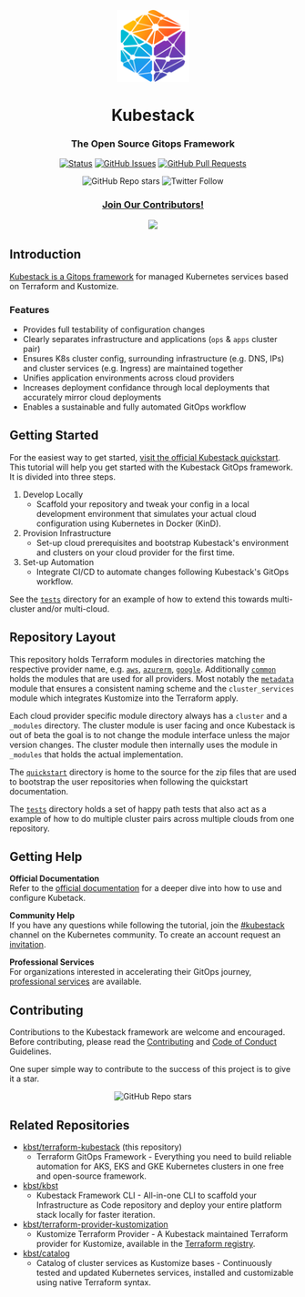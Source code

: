 <p align="center">
 <img src="./assets/favicon.png" alt="Kubestack, The Open Source Gitops Framework" width="25%" height="25%" />
</p>

<h1 align="center">Kubestack</h1>
<h3 align="center">The Open Source Gitops Framework</h3>

<div align="center">

[![Status](https://img.shields.io/badge/status-active-success.svg)]()
[![GitHub Issues](https://img.shields.io/github/issues/kbst/terraform-kubestack.svg)](https://github.com/kbst/terraform-kubestack/issues)
[![GitHub Pull Requests](https://img.shields.io/github/issues-pr/kbst/terraform-kubestack.svg)](https://github.com/kbst/terraform-kubestack/pulls)

</div>

<div align="center">

![GitHub Repo stars](https://img.shields.io/github/stars/kbst/terraform-kubestack?style=social)
![Twitter Follow](https://img.shields.io/twitter/follow/kubestack?style=social)

</div>


<h3 align="center"><a href="#Contributing">Join Our Contributors!</a></h3>

<div align="center">

<a href="https://github.com/kbst/terraform-kubestack/graphs/contributors">
  <img src="https://contrib.rocks/image?repo=kbst/terraform-kubestack&max=36" />
</a>

</div>

## Introduction

[Kubestack is a Gitops framework](https://www.kubestack.com) for managed Kubernetes services based on Terraform and Kustomize.

### Features
* Provides full testability of configuration changes
* Clearly separates infrastructure and applications (`ops` & `apps` cluster pair)
* Ensures K8s cluster config, surrounding infrastructure (e.g. DNS, IPs) and cluster services (e.g. Ingress) are maintained together
* Unifies application environments across cloud providers
* Increases deployment confidance through local deployments that accurately mirror cloud deployments
* Enables a sustainable and fully automated GitOps workflow


## Getting Started

For the easiest way to get started, [visit the official Kubestack quickstart](https://www.kubestack.com/infrastructure/documentation/quickstart). This tutorial will help you get started with the Kubestack GitOps framework. It is divided into three steps.

1. Develop Locally
    * Scaffold your repository and tweak your config in a local development environment that simulates your actual cloud configuration using Kubernetes in Docker (KinD).
3. Provision Infrastructure
    * Set-up cloud prerequisites and bootstrap Kubestack's environment and clusters on your cloud provider for the first time.
4. Set-up Automation
    * Integrate CI/CD to automate changes following Kubestack's GitOps workflow.

See the [`tests`](./tests) directory for an example of how to extend this towards multi-cluster and/or multi-cloud.


## Repository Layout

This repository holds Terraform modules in directories matching the respective provider name, e.g. [`aws`](./aws), [`azurerm`](./azurerm), [`google`](./google). Additionally [`common`](./common) holds the modules that are used for all providers. Most notably the [`metadata`](./common/metadata) module that ensures a consistent naming scheme and the `cluster_services` module which integrates Kustomize into the Terraform apply.

Each cloud provider specific module directory always has a `cluster` and a `_modules` directory. The cluster module is user facing and once Kubestack is out of beta the goal is to not change the module interface unless the major version changes. The cluster module then internally uses the module in `_modules` that holds the actual implementation.

The [`quickstart`](./quickstart) directory is home to the source for the zip files that are used to bootstrap the user repositories when following the quickstart documentation.

The [`tests`](./tests) directory holds a set of happy path tests that also act as a example of how to do multiple cluster pairs across multiple clouds from one repository.


## Getting Help

**Official Documentation**  
Refer to the [official documentation](https://www.kubestack.com/framework/documentation) for a deeper dive into how to use and configure Kubetack.

**Community Help**  
If you have any questions while following the tutorial, join the [#kubestack](https://app.slack.com/client/T09NY5SBT/CMBCT7XRQ) channel on the Kubernetes community. To create an account request an [invitation](https://slack.k8s.io/).

**Professional Services**  
For organizations interested in accelerating their GitOps journey, [professional services](https://www.kubestack.com/lp/professional-services) are available.


## Contributing
Contributions to the Kubestack framework are welcome and encouraged. Before contributing, please read the [Contributing](./CONTRIBUTING.md) and [Code of Conduct](./CODE_OF_CONDUCT.md) Guidelines.

One super simple way to contribute to the success of this project is to give it a star.  

<div align="center">

![GitHub Repo stars](https://img.shields.io/github/stars/kbst/terraform-kubestack?style=social)

</div>


## Related Repositories
* [kbst/terraform-kubestack](https://github.com/kbst/terraform-kubestack) (this repository)  
    * Terraform GitOps Framework - Everything you need to build reliable automation for AKS, EKS and GKE Kubernetes clusters in one free and open-source framework.
* [kbst/kbst](https://github.com/kbst/kbst)  
    * Kubestack Framework CLI - All-in-one CLI to scaffold your Infrastructure as Code repository and deploy your entire platform stack locally for faster iteration.
* [kbst/terraform-provider-kustomization](https://github.com/kbst/terraform-provider-kustomization)  
    * Kustomize Terraform Provider - A Kubestack maintained Terraform provider for Kustomize, available in the [Terraform registry](https://registry.terraform.io/providers/kbst/kustomization/latest).
* [kbst/catalog](https://github.com/kbst/catalog)  
    * Catalog of cluster services as Kustomize bases - Continuously tested and updated Kubernetes services, installed and customizable using native Terraform syntax.

